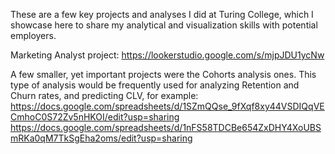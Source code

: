 These are a few key projects and analyses I did at Turing College, which I showcase here to share my analytical and visualization skills with potential employers.

Marketing Analyst project: https://lookerstudio.google.com/s/mjpJDU1ycNw


A few smaller, yet important projects were the Cohorts analysis ones. This type of analysis would be frequently used for analyzing Retention and Churn rates, and predicting CLV, for example: https://docs.google.com/spreadsheets/d/1SZmQQse_9fXqf8xy44VSDIQqVECmhoC0S72Zv5nHKOI/edit?usp=sharing
https://docs.google.com/spreadsheets/d/1nFS58TDCBe654ZxDHY4XoUBSmRKa0qM7TkSgEha2oms/edit?usp=sharing
